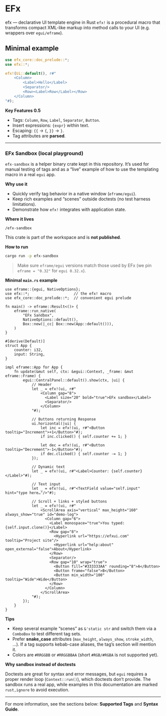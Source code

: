 # EFx

efx — declarative UI template engine in Rust
`efx!` is a procedural macro that transforms compact XML-like markup into method calls to your UI (e.g. wrappers over `egui/eframe`).

## Minimal example

```rust
use efx_core::doc_prelude::*;
use efx::*;

efx!(Ui::default(), r#"
    <Column>
        <Label>Hello</Label>
        <Separator/>
        <Row><Label>Row</Label></Row>
    </Column>
"#);
```
**Key Features 0.5**
- Tags: `Column`, `Row`, `Label`, `Separator`, `Button`.
- Insert expressions: `{expr}` within text.
- Escaping: `{{` → `{`, `}}` → `}`.
- Tag attributes are **parsed**.

---

### EFx Sandbox (local playground)

`efx-sandbox` is a helper binary crate kept in this repository. It’s used for manual testing of tags and as a “live” example of how to use the templating macro in a real `egui` app.

**Why use it**

* Quickly verify tag behavior in a native window (`eframe/egui`).
* Keep rich examples and “scenes” outside doctests (no test harness limitations).
* Demonstrate how `efx!` integrates with application state.

**Where it lives**

```
/efx-sandbox
```

This crate is part of the workspace and is **not published**.

**How to run**

```bash
cargo run -p efx-sandbox
```

> Make sure `eframe/egui` versions match those used by EFx (we pin `eframe = "0.32"` for `egui 0.32.x`).

**Minimal `main.rs` example**

```rust,ignore
use eframe::{egui, NativeOptions};
use efx::*;                    // the efx! macro
use efx_core::doc_prelude::*;  // convenient egui prelude

fn main() -> eframe::Result<()> {
    eframe::run_native(
        "EFx Sandbox",
        NativeOptions::default(),
        Box::new(|_cc| Box::new(App::default())),
    )
}

#[derive(Default)]
struct App {
    counter: i32,
    input: String,
}

impl eframe::App for App {
    fn update(&mut self, ctx: &egui::Context, _frame: &mut eframe::Frame) {
        egui::CentralPanel::default().show(ctx, |ui| {
            // Header
            let _ = efx!(ui, r#"
                <Column gap="8">
                  <Label size="20" bold="true">EFx sandbox</Label>
                  <Separator/>
                </Column>
            "#);

            // Buttons returning Response
            ui.horizontal(|ui| {
                let inc = efx!(ui, r#"<Button tooltip="Increment">+1</Button>"#);
                if inc.clicked() { self.counter += 1; }

                let dec = efx!(ui, r#"<Button tooltip="Decrement">-1</Button>"#);
                if dec.clicked() { self.counter -= 1; }
            });

            // Dynamic text
            let _ = efx!(ui, r#"<Label>Counter: {self.counter}</Label>"#);

            // Text input
            let _ = efx!(ui, r#"<TextField value="self.input" hint="type here…"/>"#);

            // Scroll + links + styled buttons
            let _ = efx!(ui, r#"
                <ScrollArea axis="vertical" max_height="160" always_show="true" id="demo-log">
                  <Column gap="6">
                    <Label monospace="true">You typed: {self.input.clone()}</Label>
                    <Row gap="8">
                      <Hyperlink url="https://efxui.com" tooltip="Project site"/>
                      <Hyperlink url="help:about" open_external="false">About</Hyperlink>
                    </Row>
                    <Separator/>
                    <Row gap="10" wrap="true">
                      <Button fill="#333333AA" rounding="8">A</Button>
                      <Button frame="false">B</Button>
                      <Button min_width="100" tooltip="Wide">Wide</Button>
                    </Row>
                  </Column>
                </ScrollArea>
            "#);
        });
    }
}
```

**Tips**

* Keep several example “scenes” as `&'static str` and switch them via a `ComboBox` to test different tag sets.
* Prefer **snake\_case** attributes (`max_height`, `always_show`, `stroke_width`, …). If a tag supports kebab-case aliases, the tag’s section will mention it.
* Colors are `#RRGGBB` or `#RRGGBBAA` (short `#RGB/#RGBA` is not supported yet).

**Why sandbox instead of doctests**

Doctests are great for syntax and error messages, but `egui` requires a proper render loop (`Context::run()`), which doctests don’t provide. The sandbox runs a real app, while examples in this documentation are marked `rust,ignore` to avoid execution.

---

For more information, see the sections below: **Supported Tags** and **Syntax Guide**.